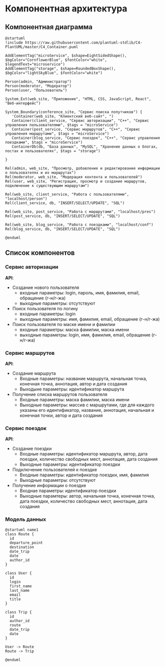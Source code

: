 # Компонентная архитектура
<!-- Состав и взаимосвязи компонентов системы между собой и внешними системами с указанием протоколов, ключевые технологии, используемые для реализации компонентов.
Диаграмма контейнеров C4 и текстовое описание. 
-->
## Компонентная диаграмма

```plantuml
@startuml
!include https://raw.githubusercontent.com/plantuml-stdlib/C4-PlantUML/master/C4_Container.puml

AddElementTag("microService", $shape=EightSidedShape(), $bgColor="CornflowerBlue", $fontColor="white", $legendText="microservice")
AddElementTag("storage", $shape=RoundedBoxShape(), $bgColor="lightSkyBlue", $fontColor="white")

Person(admin, "Администратор")
Person(moderator, "Модератор")
Person(user, "Пользователь")

System_Ext(web_site, "Приложение", "HTML, CSS, JavaScript, React", "Веб-интерфейс")

System_Boundary(conference_site, "Сервис поиска попутчиков") {
   'Container(web_site, "Клиентский веб-сайт", ")
   Container(client_service, "Сервис авторизации", "C++", "Сервис управления пользователями", $tags = "microService")    
   Container(post_service, "Сервис маршрутов", "C++", "Сервис управления маршрутами", $tags = "microService") 
   Container(blog_service, "Сервис поездок", "C++", "Сервис управления поездками", $tags = "microService")   
   ContainerDb(db, "База данных", "MySQL", "Хранение данных о блогах, постах и пользователях", $tags = "storage")
   
}

Rel(admin, web_site, "Просмотр, добавление и редактирование информации о пользователях и их маршрутах")
Rel(moderator, web_site, "Модерация контента и пользователей")
Rel(user, web_site, "Регистрация, просмотр и создание маршрутов, подключение к существующим маршрутам")

Rel(web_site, client_service, "Работа с пользователями", "localhost/person")
Rel(client_service, db, "INSERT/SELECT/UPDATE", "SQL")

Rel(web_site, post_service, "Работа с маршрутами", "localhost/pres")
Rel(post_service, db, "INSERT/SELECT/UPDATE", "SQL")

Rel(web_site, blog_service, "Работа с поездками", "localhost/conf")
Rel(blog_service, db, "INSERT/SELECT/UPDATE", "SQL")

@enduml
```
## Список компонентов  

### Сервис авторизации
**API**:
-	Создание нового пользователя
      - входные параметры: login, пароль, имя, фамилия, email, обращение (г-н/г-жа)
      - выходные параметры: отсутствуют
-	Поиск пользователя по логину
     - входные параметры:  login
     - выходные параметры: имя, фамилия, email, обращение (г-н/г-жа)
-	Поиск пользователя по маске имени и фамилии
     - входные параметры: маска фамилии, маска имени
     - выходные параметры: login, имя, фамилия, email, обращение (г-н/г-жа)

### Сервис маршрутов
**API**:
- Создание маршрута
  - Входные параметры: название маршрута, начальная точка, конечная точка, аннотация, автор и дата создания
  - Выходыне параметры: идентификатор маршрута
- Получение списка маршрутов пользователя
  - Входные параметры: маска фамилии, маска имени
  - Выходные параметры: массив с маршрутами, где для каждого указаны его идентификатор, название, аннотация, начальная и конечная точки, автор и дата создания

### Сервис поездок
**API**:
- Создание поездки
  - Входные параметры: идентификатор маршрута, автор, дата поездки, количество свободных мест, аннотация, дата создания
  - Выходные параметры: идентификатор поездки
- Подключение пользователей к поездке 
  - Входные параметры: идентификатор поездки, имя, фамилия
  - Выходные параметры: отсутствуют
- Получение информации о поездке
  - Входнае параметры: идентификатор поездки
  - Выходные парамтеры: автор, начальная точка, конечная точка, дата поездки, количество свободных мест, аннотация, дата создания



### Модель данных
```puml
@startuml name1
class Route {
  id
  departure_point
  destination
  date_trip
  date
  author_id
}

class User {
  id
  login
  first_name
  last_name
  email
  title
}

class Trip {
  id
  author_id
  route
  date_trip
  date
}

User -> Route
Route -> Trip

@enduml
```
